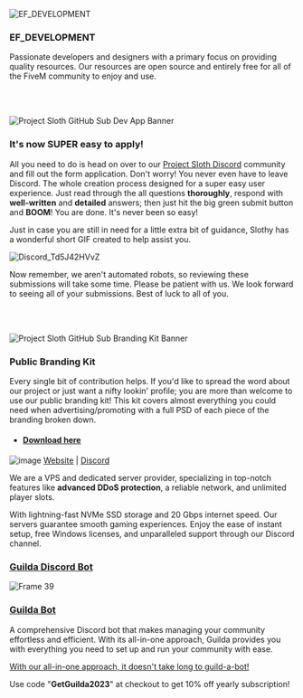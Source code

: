 ![EF_DEVELOPMENT](https://github.com/user-attachments/assets/6c78ce3d-ebce-41cd-8b9e-51e114a2a69e)

### EF_DEVELOPMENT
Passionate developers and designers with a primary focus on providing quality resources. Our resources are open source and entirely free for all of the FiveM community to enjoy and use.

<br>
<br>

![Project Sloth GitHub Sub Dev App Banner](https://user-images.githubusercontent.com/91661118/169224328-e0bf62e5-4986-4cc2-903a-56c8d01d1e38.png)

### It's now SUPER easy to apply!
All you need to do is head on over to our [Project Sloth Discord](https://discord.gg/projectsloth) community and fill out the form application. Don't worry! You never even have to leave Discord. The whole creation process designed for a super easy user experience. Just read through the all questions **thoroughly**, respond with **well-written** and **detailed** answers; then just hit the big green submit button and **BOOM**! You are done. It's never been so easy!

Just in case you are still in need for a little extra bit of guidance, Slothy has a wonderful short GIF created to help assist you.

![Discord_Td5J42HVvZ](https://user-images.githubusercontent.com/91661118/169228415-d98c890e-4e12-4657-bbae-81940150ce07.gif)

Now remember, we aren't automated robots, so reviewing these submissions will take some time. Please be patient with us. We look forward to seeing all of your submissions. Best of luck to all of you. 

<br>
<br>

![Project Sloth GitHub Sub Branding Kit Banner](https://user-images.githubusercontent.com/91661118/168958335-c73b5b77-2ef5-4a38-8f64-f0bce5790a44.png)
### Public Branding Kit
Every single bit of contribution helps. If you'd like to spread the word about our project or just want a nifty lookin' profile; you are more than welcome to use our public branding kit! This kit covers almost everything you could need when advertising/promoting with a full PSD of each piece of the branding broken down.
* #### [Download here](https://drive.google.com/drive/folders/1gTqMFrMDfuxesCr81zSyM-lDlsLQm94G?usp=sharing)

![image](https://github.com/Project-Sloth/.github/assets/82112471/cbc302a1-ca1b-4655-889f-19e7f6c65b97)
[Website](https://billing.1of1servers.com/aff.php?aff=1) | [Discord](https://discord.gg/1of1servers)

We are a VPS and dedicated server provider, specializing in top-notch features like **advanced DDoS protection**, a reliable network, and unlimited player slots. 

With lightning-fast NVMe SSD storage and 20 Gbps internet speed. Our servers guarantee smooth gaming experiences. Enjoy the ease of instant setup, free Windows licenses, and unparalleled support through our Discord channel.

### [Guilda Discord Bot](https://www.guildabot.com)
![Frame 39](https://user-images.githubusercontent.com/91661118/219847886-70027718-7342-406c-a04e-855aee5b116e.png)
### [Guilda Bot](https://www.guildabot.com/)
A comprehensive Discord bot that makes managing your community effortless and efficient. With its all-in-one approach, Guilda provides you with everything you need to set up and run your community with ease.

[With our all-in-one approach, it doesn't take long to guild-a-bot!](https://www.guildabot.com/)

Use code "**GetGuilda2023**" at checkout to get 10% off yearly subscription!

